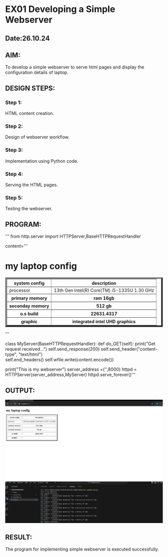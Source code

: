 # EX01 Developing a Simple Webserver
## Date:26.10.24

## AIM:
To develop a simple webserver to serve html pages and display the configuration details of laptop.

## DESIGN STEPS:
### Step 1: 
HTML content creation.

### Step 2:
Design of webserver workflow.

### Step 3:
Implementation using Python code.

### Step 4:
Serving the HTML pages.

### Step 5:
Testing the webserver.

## PROGRAM:
'''
from http.server import HTTPServer,BaseHTTPRequestHandler

content='''
<!doctype html>
<html>
<head>
    <title>My Web Server</title>
    </head>
    <body>
        <h1>my laptop config</h1>
        <table border="5" cellspacing="10" cellpadding="5">
            <tr>
                <th>system config</th>
                <th> description</th>
            </tr>
            <tr>
                <td>processor</td>
                <td>13th Gen Intel(R) Core(TM) i5-1335U   1.30 GHz</td>
            </tr>
            <tr>
                <th>primary memory</th>
                <th>ram 16gb</th>
            </tr>
            <tr>
                <th>seconday memory</th>
                <th>512 gb</th>
            </tr>
            <tr>
                <th>o.s build </th>
                <th>22631.4317</th>
            </tr>
            <tr>
                <th>graphic</th>
                <th>integrated intel UHD graphics</th>
            </tr>
            </table>
            </body>
            </html>
'''

class MyServer(BaseHTTPRequestHandler):
    def do_GET(self):
        print("Get request received...")
        self.send_response(200) 
        self.send_header("content-type", "text/html")       
        self.end_headers()
        self.wfile.write(content.encode())

print("This is my webserver") 
server_address =('',8000)
httpd = HTTPServer(server_address,MyServer)
httpd.serve_forever()'''

## OUTPUT:
![alt text](<Screenshot 2024-10-26 101355.png>)
![alt text](<Screenshot 2024-10-26 101446.png>)


## RESULT:
The program for implementing simple webserver is executed successfully.
